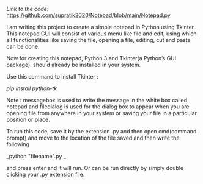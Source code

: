 _Link to the code:_ https://github.com/supratik2020/Notebad/blob/main/Notepad.py

I am writing this project to create a simple notepad in Python using Tkinter. This notepad GUI will consist of various menu like file and edit, using which all functionalities like saving the file, opening a file, editing, cut and paste can be done.

Now for creating this notepad, Python 3 and Tkinter(a Python’s GUI package). should already be installed in your system.

Use this command to install Tkinter :

_pip install python-tk_

Note : messagebox is used to write the message in the white box called notepad and filedialog is used for the dialog box to appear when you are opening file from anywhere in your system or saving your file in a particular position or place.

To run this code, save it by the extension .py and then open cmd(command prompt) and move to the location of the file saved and then write the following

_python "filename".py _

and press enter and it will run. Or can be run directly by simply double clicking your .py extension file.
